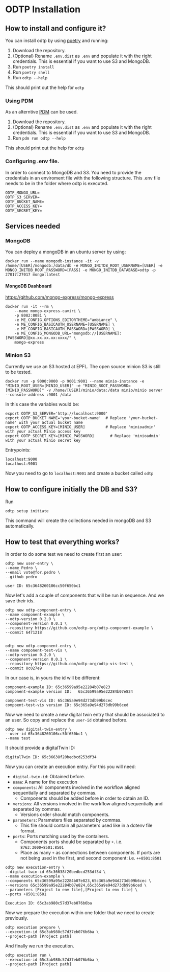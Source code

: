 # ODTP Installation

## How to install and configure it?

You can install odtp by using [poetry](https://python-poetry.org/) and running: 

1. Download the repository. 
2. (Optional) Rename `.env.dist` as `.env` and populate it with the right credentials. This is essential if you want to use S3 and MongoDB. 
2. Run `poetry install`
3. Run `poetry shell`
4. Run `odtp --help`

This should print out the help for `odtp`

### Using PDM

As an alterntive [PDM](https://pdm-project.org/latest/) can be used. 

1. Download the repository. 
2. (Optional) Rename `.env.dist` as `.env` and populate it with the right credentials. This is essential if you want to use S3 and MongoDB. 
3. Run `pdm run odtp --help`

This should print out the help for `odtp`

### Configuring .env file. 

In order to connect to MongoDB and S3. You need to provide the credentials in an enviroment file with the following structure. This .env file needs to be in the folder where odtp is executed.

```
ODTP_MONGO_URL=
ODTP_S3_SERVER=
ODTP_BUCKET_NAME=
ODTP_ACCESS_KEY=
ODTP_SECRET_KEY=
```

## Services needed

### MongoDB

You can deploy a mongoDB in an ubuntu server by using:

```
docker run --name mongodb-instance -it -v /home/[USER]/mongodb:/data/db -e MONGO_INITDB_ROOT_USERNAME=[USER] -e MONGO_INITDB_ROOT_PASSWORD=[PASS] -e MONGO_INITDB_DATABASE=odtp -p 27017:27017 mongo:latest
```

#### MongoDB Dashboard

https://github.com/mongo-express/mongo-express

```
docker run -it --rm \
    --name mongo-express-caviri \
    -p 8082:8081 \
    -e ME_CONFIG_OPTIONS_EDITORTHEME="ambiance" \
    -e ME_CONFIG_BASICAUTH_USERNAME=[USERNAME] \
    -e ME_CONFIG_BASICAUTH_PASSWORD=[PASSWORD] \
    -e ME_CONFIG_MONGODB_URL="mongodb://[USERNAME]:[PASSWORD]@xx.xx.xx.xx:xxxx/" \
    mongo-express
```

### Minion S3

Currently we use an S3 hosted at EPFL. The open source minion S3 is still to be tested. 

```
docker run -p 9000:9000 -p 9001:9001 --name minio-instance -e "MINIO_ROOT_USER=[MINIO_USER]" -e "MINIO_ROOT_PASSWORD=[MINIO_PASSWORD]" -v /home/[USER]/minio/data:/data minio/minio server --console-address :9001 /data
```

In this case the variables would be: 

```
export ODTP_S3_SERVER='http://localhost:9000'
export ODTP_BUCKET_NAME='your-bucket-name'  # Replace 'your-bucket-name' with your actual bucket name
export ODTP_ACCESS_KEY=[MINIO_USER]         # Replace 'minioadmin' with your actual Minio access key
export ODTP_SECRET_KEY=[MINIO_PASSWORD]       # Replace 'minioadmin' with your actual Minio secret key
```

Entrypoints:

```
localhost:9000
localhost:9001
```

Now you need to go to `localhost:9001` and create a bucket called `odtp`


## How to configure initially the DB and S3?

Run

```
odtp setup initiate 
```

This command will create the collections needed in mongoDB and S3 automatically. 

## How to test that everything works? 

In order to do some test we need to create first an user: 


```
odtp new user-entry \
--name Pedro \
--email vote@for.pedro \
--github pedro
```

```
user ID: 65c3648260106cc50f650bc1
```

Now let's add a couple of components that will be run in sequence. And we save their ids. 

```
odtp new odtp-component-entry \
--name component-example \
--odtp-version 0.2.0 \
--component-version 0.0.1 \
--repository https://github.com/odtp-org/odtp-component-example \
--commit 6471218


odtp new odtp-component-entry \
--name component-test-vis \
--odtp-version 0.2.0 \
--component-version 0.0.1 \
--repository https://github.com/odtp-org/odtp-vis-test \
--commit 8c027e9
```

In our case is, in yours the id will be different:
```
component-example ID: 65c36599a95e22284b07e823
component-example version ID:   65c36599a95e22284b07e824

component-test-vis ID: 65c365a9e94d273db99b6cec
compoent-test-vis version ID: 65c365a9e94d273db99b6ced
```

Now we need to create a new digital twin entry that should be associated to an user. So copy and replace the `user-id` obtained before.

```
odtp new digital-twin-entry \
--user-id 65c3648260106cc50f650bc1 \
--name test
```

It should provide a digitalTwin ID:

```
digitalTwin ID: 65c36638f20bedbcd253df34
```

Now you can create an execution entry. For this you will need: 

- `digital-twin-id`: Obtained before. 
- `name`: A name for the execution
- `components`: All components involved in the workflow aligned sequentially and separated by commas. 
    - Components should be added before in order to obtain an ID. 
- `versions`: All versions involved in the workflow aligned sequentially and separated by commas. 
    - Versions order should match components. 
- `parameters`: Parameters files separated by commas.
    - This file should contain all parameters used like in a dotenv file format.
- `ports`: Ports matching used by the containers. 
    - Components ports should be separated by `+`. i.e. `8763:3000+8501:8501`
    - Place as many `+` as connections between components. If ports are not being used in the first, and second component: i.e. `++8501:8501`

```
odtp new execution-entry \
--digital-twin-id 65c36638f20bedbcd253df34 \
--name execution-example \
--components 65c36599a95e22284b07e823,65c365a9e94d273db99b6cec \
--versions 65c36599a95e22284b07e824,65c365a9e94d273db99b6ced \
--parameters [Project to env file],[Project to env file] \
--ports +8501:8501
```

```
Execution ID: 65c3ab980c57d37eb076b6ba
```

Now we prepare the execution within one folder that we need to create previously. 

```
odtp execution prepare \
--execution-id 65c3ab980c57d37eb076b6ba \
--project-path [Project path]
```

And finally we run the execution. 

```
odtp execution run \
--execution-id 65c3ab980c57d37eb076b6ba \
--project-path [Project path]
```
